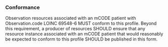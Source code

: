 ### Conformance

Observation resources associated with an mCODE patient with Observation.code LOINC 69548-6 MUST conform to this profile. Beyond this requirement, a producer of resources SHOULD ensure that any resource instance associated with an mCODE patient that would reasonably be expected to conform to this profile SHOULD be published in this form.
